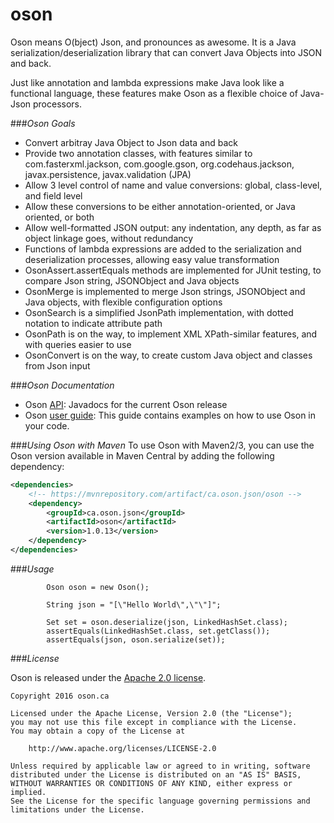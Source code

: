 # oson
Oson means O(bject) Json, and pronounces as awesome. It is a Java serialization/deserialization library that can convert Java Objects into JSON and back.

Just like annotation and lambda expressions make Java look like a functional language, these features make Oson as a flexible choice of Java-Json processors.

###*Oson Goals*
  * Convert arbitray Java Object to Json data and back
  * Provide two annotation classes, with features similar to com.fasterxml.jackson, com.google.gson, org.codehaus.jackson, javax.persistence, javax.validation (JPA)
  * Allow 3 level control of name and value conversions: global, class-level, and field level
  * Allow these conversions to be either annotation-oriented, or Java oriented, or both
  * Allow well-formatted JSON output: any indentation, any depth, as far as object linkage goes, without redundancy
  * Functions of lambda expressions are added to the serialization and deserialization processes, allowing easy value transformation
  * OsonAssert.assertEquals methods are implemented for JUnit testing, to compare Json string, JSONObject and Java objects
  * OsonMerge is implemented to merge Json strings, JSONObject and Java objects, with flexible configuration options
  * OsonSearch is a simplified JsonPath implementation, with dotted notation to indicate attribute path
  * OsonPath is on the way, to implement XML XPath-similar features, and with queries easier to use
  * OsonConvert is on the way, to create custom Java object and classes from Json input

###*Oson Documentation*
  * Oson [API](http://www.javadoc.io/doc/ca.oson.json/oson): Javadocs for the current Oson release
  * Oson [user guide](https://github.com/osonus/oson/blob/master/UserGuide.md): This guide contains examples on how to use Oson in your code.

###*Using Oson with Maven*
To use Oson with Maven2/3, you can use the Oson version available in Maven Central by adding the following dependency:

```xml
<dependencies>
	<!-- https://mvnrepository.com/artifact/ca.oson.json/oson -->
	<dependency>
	    <groupId>ca.oson.json</groupId>
	    <artifactId>oson</artifactId>
	    <version>1.0.13</version>
	</dependency>
</dependencies>
```

###*Usage*

```
		Oson oson = new Oson();
		
		String json = "[\"Hello World\",\"\"]";

		Set set = oson.deserialize(json, LinkedHashSet.class);
		assertEquals(LinkedHashSet.class, set.getClass());
		assertEquals(json, oson.serialize(set));
```

###*License*

Oson is released under the [Apache 2.0 license](LICENSE).

```
Copyright 2016 oson.ca

Licensed under the Apache License, Version 2.0 (the "License");
you may not use this file except in compliance with the License.
You may obtain a copy of the License at

    http://www.apache.org/licenses/LICENSE-2.0

Unless required by applicable law or agreed to in writing, software
distributed under the License is distributed on an "AS IS" BASIS,
WITHOUT WARRANTIES OR CONDITIONS OF ANY KIND, either express or implied.
See the License for the specific language governing permissions and
limitations under the License.
```